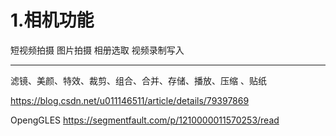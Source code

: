 # 1.相机功能
短视频拍摄
图片拍摄
相册选取
视频录制写入

----------------------------------------------
滤镜、美颜、特效、裁剪、组合、合并、存储、播放、压缩 、贴纸

https://blog.csdn.net/u011146511/article/details/79397869

OpengGLES
https://segmentfault.com/p/1210000011570253/read